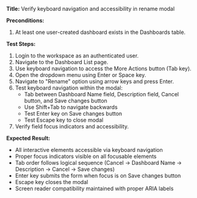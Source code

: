 **Title:** Verify keyboard navigation and accessibility in rename modal

**Preconditions:**
  1. At least one user-created dashboard exists in the Dashboards table.

**Test Steps:**
  1. Login to the workspace as an authenticated user.
  2. Navigate to the Dashboard List page.
  3. Use keyboard navigation to access the More Actions button (Tab key).
  4. Open the dropdown menu using Enter or Space key.
  5. Navigate to "Rename" option using arrow keys and press Enter.
  6. Test keyboard navigation within the modal:
     - Tab between Dashboard Name field, Description field, Cancel button, and Save changes button
     - Use Shift+Tab to navigate backwards
     - Test Enter key on Save changes button
     - Test Escape key to close modal
  7. Verify field focus indicators and accessibility.


**Expected Result:**
* All interactive elements accessible via keyboard navigation
* Proper focus indicators visible on all focusable elements
* Tab order follows logical sequence (Cancel → Dashboard Name → Description → Cancel → Save changes)
* Enter key submits the form when focus is on Save changes button
* Escape key closes the modal
* Screen reader compatibility maintained with proper ARIA labels